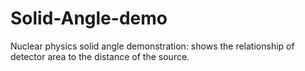 # Solid-Angle-demo
Nuclear physics solid angle demonstration: shows the relationship of detector area to the distance of the source.
